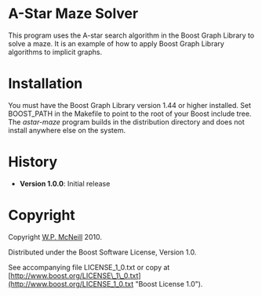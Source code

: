 A-Star Maze Solver
==================

This program uses the A-star search algorithm in the Boost Graph Library to solve a maze.  It is an example of how to apply Boost Graph Library algorithms to implicit graphs.


Installation
============

You must have the Boost Graph Library version 1.44 or higher installed.  Set BOOST\_PATH in the Makefile to point to the root of your Boost include tree.  The _astar-maze_ program builds in the distribution directory and does not install anywhere else on the system.


History
=======

* **Version 1.0.0**: Initial release


Copyright
=========

Copyright [W.P. McNeill](mailto:billmcn@gmail.com) 2010.

Distributed under the Boost Software License, Version 1.0.

See accompanying file LICENSE\_1\_0.txt or copy at [http://www.boost.org/LICENSE\_1\_0.txt](http://www.boost.org/LICENSE_1_0.txt "Boost License 1.0").
